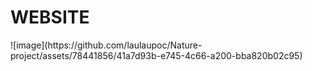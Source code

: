 # WEBSITE 
<picture>
  ![image](https://github.com/laulaupoc/Nature-project/assets/78441856/41a7d93b-e745-4c66-a200-bba820b02c95)
</picture>
